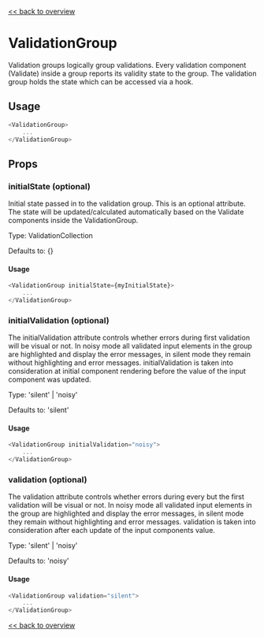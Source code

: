 [<< back to overview](../../README.md)

# ValidationGroup

Validation groups logically group validations. Every validation component (Validate) inside a group reports its validity state to the group. The validation group holds the state which can be accessed via a hook.

## Usage

```javascript
<ValidationGroup>
    ...
</ValidationGroup>
```

## Props

### initialState (optional)

Initial state passed in to the validation group. This is an optional attribute. The state will be updated/calculated automatically based on the Validate components inside the ValidationGroup.

Type: ValidationCollection

Defaults to: {}

#### Usage

```javascript
<ValidationGroup initialState={myInitialState}>
    ...
</ValidationGroup>
```

### initialValidation (optional)

The initialValidation attribute controls whether errors during first validation will be visual or not. In noisy mode all validated input elements in the group are highlighted and display the error messages, in silent mode they remain without highlighting and error messages. initialValidation is taken into consideration at initial component rendering before the value of the input component was updated.

Type: 'silent' | 'noisy'

Defaults to: 'silent'

#### Usage

```javascript
<ValidationGroup initialValidation="noisy">
    ...
</ValidationGroup>
```

### validation (optional)

The validation attribute controls whether errors during every but the first validation will be visual or not. In noisy mode all validated input elements in the group are highlighted and display the error messages, in silent mode they remain without highlighting and error messages. validation is taken into consideration after each update of the input components value.

Type: 'silent' | 'noisy'

Defaults to: 'noisy'

#### Usage

```javascript
<ValidationGroup validation="silent">
    ...
</ValidationGroup>
```

[<< back to overview](../../README.md)
